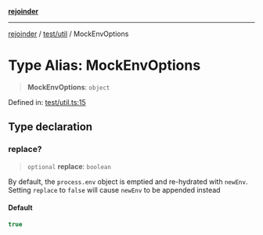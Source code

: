 [**rejoinder**](../../../README.md)

***

[rejoinder](../../../README.md) / [test/util](../README.md) / MockEnvOptions

# Type Alias: MockEnvOptions

> **MockEnvOptions**: `object`

Defined in: [test/util.ts:15](https://github.com/Xunnamius/rejoinder/blob/da115820e8e078fc8d5f9295b571a8c5d1e5f9e7/test/util.ts#L15)

## Type declaration

### replace?

> `optional` **replace**: `boolean`

By default, the `process.env` object is emptied and re-hydrated with
`newEnv`. Setting `replace` to `false` will cause `newEnv` to be appended
instead

#### Default

```ts
true
```
